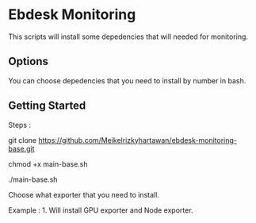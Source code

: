 # Ebdesk Monitoring

This scripts will install some depedencies that will needed for monitoring.

## Options

You can choose depedencies that you need to install by number in bash.

## Getting Started

Steps :

git clone https://github.com/Meikelrizkyhartawan/ebdesk-monitoring-base.git

chmod +x main-base.sh

./main-base.sh

Choose what exporter that you need to install.

Example : 1. Will install GPU exporter and Node exporter.